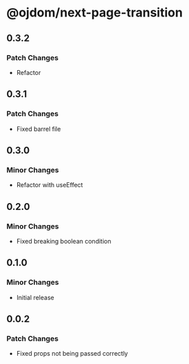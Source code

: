 # @ojdom/next-page-transition

## 0.3.2

### Patch Changes

- Refactor

## 0.3.1

### Patch Changes

- Fixed barrel file

## 0.3.0

### Minor Changes

- Refactor with useEffect

## 0.2.0

### Minor Changes

- Fixed breaking boolean condition

## 0.1.0

### Minor Changes

- Initial release

## 0.0.2

### Patch Changes

- Fixed props not being passed correctly
